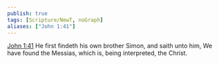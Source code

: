 ```yaml
---
publish: true
tags: [Scripture/NewT, noGraph]
aliases: ["John 1:41"]
---
```

[John 1:41](https://churchofjesuschrist.org/study/scriptures/nt/john/1?lang=eng&id=p41#p41) He first findeth his own brother Simon, and saith unto him, We have found the Messias, which is, being interpreted, the Christ.
